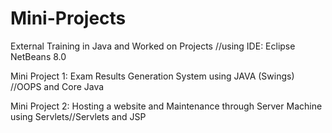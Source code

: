 # Mini-Projects

External Training in Java and Worked on Projects //using IDE: Eclipse NetBeans 8.0

Mini Project 1: Exam Results Generation System using JAVA (Swings) //OOPS and Core Java

Mini Project 2: Hosting a website and Maintenance through Server Machine using Servlets//Servlets and JSP
